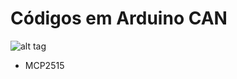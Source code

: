 # Códigos em Arduino CAN

![alt tag](https://i0.wp.com/henrysbench.capnfatz.com/wp-content/uploads/2017/01/Can-board-Pin-Outs.png)


- MCP2515
